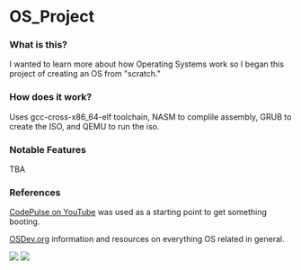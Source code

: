 # OS_Project

### What is this?

I wanted to learn more about how Operating Systems work so I began this project of creating an OS from "scratch."

### How does it work?
Uses gcc-cross-x86_64-elf toolchain, NASM to complile assembly, GRUB to create the ISO, and QEMU to run the iso.

### Notable Features
TBA

### References

[CodePulse on YouTube](https://www.youtube.com/watch?v=wz9CZBeXR6U&t=1058s "CodePulse on YouTube") was used as a starting point to get something booting.

[OSDev.org](https://wiki.osdev.org/Main_Page "OSDev.org") information and resources on everything OS related in general. 

![](https://img.shields.io/github/stars/pandao/editor.md.svg) ![](https://img.shields.io/github/forks/pandao/editor.md.svg) 
